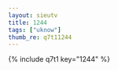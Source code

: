 ```yaml
--- 
layout: sieutv
title: 1244
tags: ["uknow"]
thumb_re: q7t11244
---
```

{% include q7t1 key="1244" %} 
